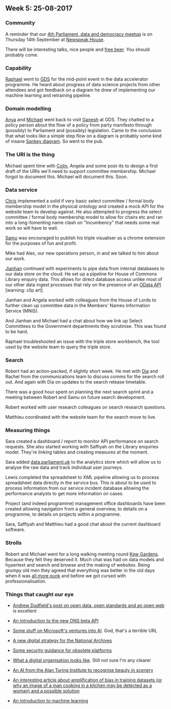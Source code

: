 ## Week 5: 25-08-2017

### Community

A reminder that our [4th Parliament, data and democracy meetup](https://attending.io/events/parliament-data-and-democracy-meetup-4) is on Thursday 14th September at [Newspeak House](https://www.nwspk.com/). 

There will be interesting talks, nice people and [free beer](https://www.howtogeek.com/howto/31717/what-do-the-phrases-free-speech-vs.-free-beer-really-mean/). You should probably come.




### Capability

[Raphael](https://twitter.com/raphaelleung) went to [GDS](https://gds.blog.gov.uk/) for the mid-point event in the data accelerator programme. He heard about progress of data science projects from other attendees and got feedback on a diagram he drew of implementing our machine learning and retraining pipeline.



### Domain modelling

[Anya](https://twitter.com/bitten_) and [Michael](https://twitter.com/fantasticlife) went back to visit [Ganesh](https://twitter.com/gansenthi) at GDS. They chatted to a policy person about the flow of a policy from party manifesto through (possibly) to Parliament and (possibly) legislation. Came to the conclusion that what looks like a simple step flow on a diagram is probably some kind of insane [Sankey diagram](https://en.wikipedia.org/wiki/Sankey_diagram). So went to the pub.

### The URI is the thing

Michael spent time with [Colin](https://twitter.com/colinpattinson), Angela and some post-its to design a first draft of the URIs we'll need to support committee membership. Michael forgot to document this. Michael will document this. Soon.



### Data service

[Chris](https://twitter.com/chrisalcockdev) implemented a solid if very basic select committee / formal body membership model in the physical ontology and created a mock API for the website team to develop against. He also attempted to progress the select committee / formal body membership model to allow for chairs etc and ran into a long-fomenting name clash on "Incumbency" that needs some real work so will have to wait.

[Samu](https://twitter.com/langsamu) was encouraged to publish his triple visualiser as a chrome extension for the purposes of fun and profit.

Mike had Alex, our new operations person, in and we talked to him about our work.

[Jianhan](https://twitter.com/jianhanzhu) continued with experiments to pipe data from internal databases to our data store on the cloud. He set up a pipeline for House of Commons Library enquiry data. This allows for direct database access unlike most of our other data ingest processes that rely on the presence of an [OData API](http://www.odata.org/) [warning: clip art].

Jianhan and Angela worked with colleagues from the House of Lords to further clean up committee data in the Members' Names Information Service (MNIS).

And Jianhan and Michael had a chat about how we link up Select Committees to the Government departments they scrutinise. This was found to be hard.

Raphael troubleshooted an issue with the triple store workbench, the tool used by the website team to query the triple store.


### Search

Robert had an action-packed, if slightly short week. He met with [Dia](https://twitter.com/DN78) and Rachel from the communications team to discuss comms for the search roll out. And again with Dia on updates to the search release timetable.

There was a good hour spent on planning the next search sprint and a meeting between Robert and Samu on future search development.

Robert worked with user research colleagues on search research questions.

Matthieu coordinated with the website team for the search move to live.



### Measuring things

Sara created a dashboard / report to monitor API performance on search requests. She also started working with Saffiyah on the Library enquiries model. They're linking tables and creating measures at the moment.

Sara added [data.parliament.uk](http://www.data.parliament.uk/) to the analytics store which will allow us to analyse the raw data and track individual user journeys.

Lewis completed the spreadsheet to XML pipeline allowing us to process spreadsheet data directly in the service bus. This is about to be used to process information from our service incident database allowing the performance analysts to get more information on cases.

Project (and indeed programme) management office dashboards have been created allowing navigation from a general overview, to details on a programme, to details on projects within a programme.

Sara, Saffiyah and Matthieu had a good chat about the current dashboard software.



### Strolls

Robert and Michael went for a long walking meeting round [Kew Gardens](https://www.kew.org/). Because they felt they deserved it. Much chat was had on data models and hypertext and search and browse and the making of websites. Being grumpy old men they agreed that everything was better in the old days when it was [all more punk](https://www.youtube.com/watch?v=78S0yrMLfTU) and before we got cursed with professionalisation.


### Things that caught our eye

* [Andrew Dudfield's post on open data, open standards and an open web](http://mrdudders.posthaven.com/open-the-data-save-the-world) is excellent

* [An introduction to the new ONS beta API](http://digitalblog.ons.gov.uk/2017/07/13/api-an-introduction/)

* [Some stuff on Microsoft's ventures into AI](https://www.pluralsight.com/blog/software-development/microsoft-ai-tools-2018?mkt_tok=eyJpIjoiTUdObE1EWXhZelZrTldKbSIsInQiOiJtMFwvV2dMYndnK3BpdVlTVjM0MnU3MWloQ3JqMEFvdm81TUpZbzNPTmVDZ09iR012Rlk5OCsraDF3MDl2REdrcGJRdURtWjhyd2JIQXg1NmJna3RGaGtOTVwvQ0N1aUlNYWQxRXJKOW1yUk8rSmszajAyeEFhbGpOMXRRM2lzQUZrIn0%3D&oid=&promo=&utm_campaign=nl-w-a-082317&utm_content=&utm_medium=email&utm_source=marketo&utm_term=&vid=7010a000002BeZdAAK). God, that's a terrible URL

* [A new digital strategy for the National Archives](http://www.nationalarchives.gov.uk/about/our-role/plans-policies-performance-and-projects/our-plans/digital-strategy/)

* [Some security guidance for obsolete platforms](https://www.ncsc.gov.uk/guidance/obsolete-platforms-security-guidance)

* [What a digital organisation looks like](https://medium.com/doteveryone/what-a-digital-organisation-looks-like-82426a210ab8). Still not sure I'm any clearer

* [An AI from the Alan Turing Institute to recognise beauty in scenery](https://www.turing.ac.uk/media/news/ai-trained-recognise-beautiful-scenery/)

* [An interesting article about amplification of bias in training datasets (or why an image of a man cooking in a kitchen may be detected as a woman) and a possible solution](https://www.cs.virginia.edu/~vicente/files/bias.pdf)

* [An introduction to machine learning](https://medium.com/machine-learning-for-humans/why-machine-learning-matters-6164faf1df12) 


